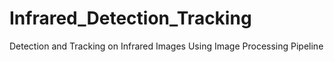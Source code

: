 # Infrared_Detection_Tracking
Detection and Tracking on Infrared Images Using Image Processing Pipeline
